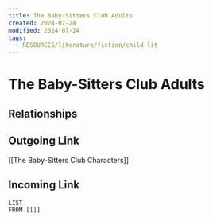 ```yaml
---
title: The Baby-Sitters Club Adults
created: 2024-07-24
modified: 2024-07-24
tags:
  - RESOURCES/literature/fiction/child-lit
---
```

# The Baby-Sitters Club Adults

## Relationships

## Outgoing Link
[[The Baby-Sitters Club Characters]]
## Incoming Link
```dataview
LIST
FROM [[]]
```
